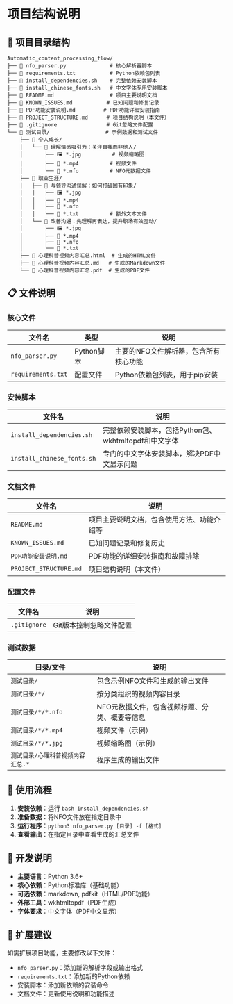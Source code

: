 # 项目结构说明

## 📁 项目目录结构

```
Automatic_content_processing_flow/
├── 📄 nfo_parser.py              # 核心解析器脚本
├── 📄 requirements.txt           # Python依赖包列表
├── 📄 install_dependencies.sh    # 完整依赖安装脚本
├── 📄 install_chinese_fonts.sh   # 中文字体专用安装脚本
├── 📄 README.md                  # 项目主要说明文档
├── 📄 KNOWN_ISSUES.md           # 已知问题和修复记录
├── 📄 PDF功能安装说明.md         # PDF功能详细安装指南
├── 📄 PROJECT_STRUCTURE.md      # 项目结构说明（本文件）
├── 📄 .gitignore                # Git忽略文件配置
└── 📁 测试目录/                  # 示例数据和测试文件
    ├── 📁 个人成长/
    │   └── 📁 理解情感吸引力：关注自我而非他人/
    │       ├── 🖼️ *.jpg          # 视频缩略图
    │       ├── 🎥 *.mp4          # 视频文件
    │       └── 📄 *.nfo          # NFO元数据文件
    ├── 📁 职业生涯/
    │   ├── 📁 与领导沟通误解：如何打破固有印象/
    │   │   ├── 🖼️ *.jpg
    │   │   ├── 🎥 *.mp4
    │   │   ├── 📄 *.nfo
    │   │   └── 📄 *.txt          # 额外文本文件
    │   └── 📁 改善沟通：先理解再表达，提升职场有效互动/
    │       ├── 🖼️ *.jpg
    │       ├── 🎥 *.mp4
    │       ├── 📄 *.nfo
    │       └── 📄 *.txt
    ├── 📄 心理科普视频内容汇总.html  # 生成的HTML文件
    ├── 📄 心理科普视频内容汇总.md   # 生成的Markdown文件
    └── 📄 心理科普视频内容汇总.pdf  # 生成的PDF文件
```

## 📋 文件说明

### 核心文件

| 文件名 | 类型 | 说明 |
|--------|------|------|
| `nfo_parser.py` | Python脚本 | 主要的NFO文件解析器，包含所有核心功能 |
| `requirements.txt` | 配置文件 | Python依赖包列表，用于pip安装 |

### 安装脚本

| 文件名 | 说明 |
|--------|------|
| `install_dependencies.sh` | 完整依赖安装脚本，包括Python包、wkhtmltopdf和中文字体 |
| `install_chinese_fonts.sh` | 专门的中文字体安装脚本，解决PDF中文显示问题 |

### 文档文件

| 文件名 | 说明 |
|--------|------|
| `README.md` | 项目主要说明文档，包含使用方法、功能介绍等 |
| `KNOWN_ISSUES.md` | 已知问题记录和修复历史 |
| `PDF功能安装说明.md` | PDF功能的详细安装指南和故障排除 |
| `PROJECT_STRUCTURE.md` | 项目结构说明（本文件） |

### 配置文件

| 文件名 | 说明 |
|--------|------|
| `.gitignore` | Git版本控制忽略文件配置 |

### 测试数据

| 目录/文件 | 说明 |
|-----------|------|
| `测试目录/` | 包含示例NFO文件和生成的输出文件 |
| `测试目录/*/` | 按分类组织的视频内容目录 |
| `测试目录/*/*.nfo` | NFO元数据文件，包含视频标题、分类、概要等信息 |
| `测试目录/*/*.mp4` | 视频文件（示例） |
| `测试目录/*/*.jpg` | 视频缩略图（示例） |
| `测试目录/心理科普视频内容汇总.*` | 程序生成的输出文件 |

## 🔧 使用流程

1. **安装依赖**：运行 `bash install_dependencies.sh`
2. **准备数据**：将NFO文件放在指定目录中
3. **运行程序**：`python3 nfo_parser.py [目录] -f [格式]`
4. **查看输出**：在指定目录中查看生成的汇总文件

## 📝 开发说明

- **主要语言**：Python 3.6+
- **核心依赖**：Python标准库（基础功能）
- **可选依赖**：markdown, pdfkit（HTML/PDF功能）
- **外部工具**：wkhtmltopdf（PDF生成）
- **字体要求**：中文字体（PDF中文显示）

## 🚀 扩展建议

如需扩展项目功能，主要修改以下文件：
- `nfo_parser.py`：添加新的解析字段或输出格式
- `requirements.txt`：添加新的Python依赖
- 安装脚本：添加新依赖的安装命令
- 文档文件：更新使用说明和功能描述
